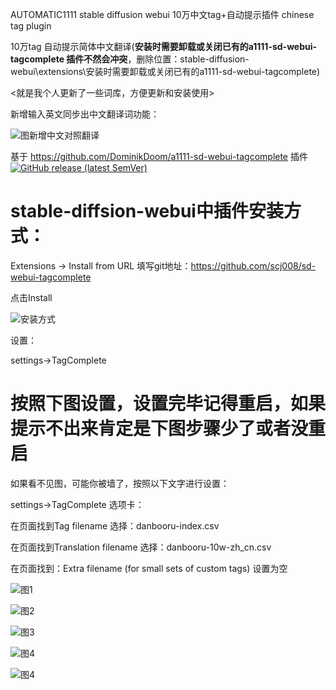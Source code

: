 AUTOMATIC1111 stable diffusion webui 10万中文tag+自动提示插件 chinese tag plugin

10万tag 自动提示简体中文翻译(**安装时需要卸载或关闭已有的a1111-sd-webui-tagcomplete 插件不然会冲突**，删除位置：stable-diffusion-webui\extensions\安装时需要卸载或关闭已有的a1111-sd-webui-tagcomplete)

<就是我个人更新了一些词库，方便更新和安装使用>

新增输入英文同步出中文翻译词功能：

![图新增中文对照翻译](https://raw.githubusercontent.com/inlhx/a1111-sd-webui-tagcomplete-10w/main/img/6.png)



 基于 https://github.com/DominikDoom/a1111-sd-webui-tagcomplete 插件
[![GitHub release (latest SemVer)](https://img.shields.io/github/v/release/DominikDoom/a1111-sd-webui-tagcomplete)](https://github.com/DominikDoom/a1111-sd-webui-tagcomplete/releases)



# stable-diffsion-webui中插件安装方式：

Extensions -> Install from URL 填写git地址：https://github.com/scj008/sd-webui-tagcomplete

点击Install
 
![安装方式](https://raw.githubusercontent.com/inlhx/a1111-sd-webui-tagcomplete-10w/main/img/0.png)

设置：

 settings->TagComplete 

# 按照下图设置，设置完毕记得重启，如果提示不出来肯定是下图步骤少了或者没重启

 如果看不见图，可能你被墙了，按照以下文字进行设置：
 
  settings->TagComplete 选项卡：
  
  在页面找到Tag filename  选择：danbooru-index.csv
  
  在页面找到Translation filename  选择：danbooru-10w-zh_cn.csv
  
  在页面找到：Extra filename (for small sets of custom tags)  设置为空
  

![图1](https://raw.githubusercontent.com/inlhx/a1111-sd-webui-tagcomplete-10w/main/img/3.png)

![图2](https://raw.githubusercontent.com/inlhx/a1111-sd-webui-tagcomplete-10w/main/img/4.png)

![图3](https://raw.githubusercontent.com/inlhx/a1111-sd-webui-tagcomplete-10w/main/img/5.png)


![图4](https://raw.githubusercontent.com/inlhx/a1111-sd-webui-tagcomplete-10w/main/img/1.png)

![图4](https://raw.githubusercontent.com/inlhx/a1111-sd-webui-tagcomplete-10w/main/img/2.png)


 
